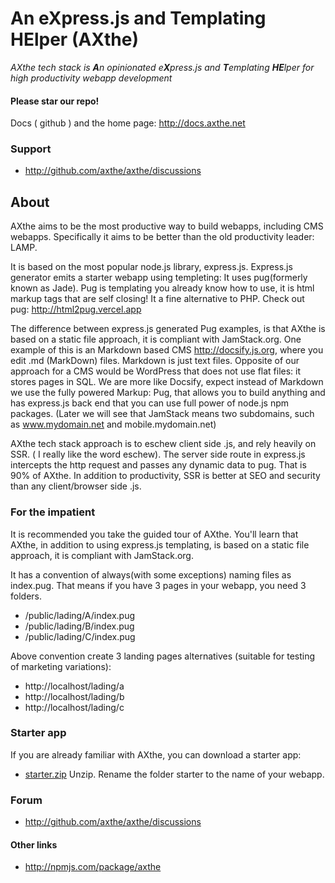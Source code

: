 
# An eXpress.js and Templating HElper (AXthe)
<i>AXthe tech stack is <b>A</b>n opinionated e<b>X</b>press.js and <b>T</b>emplating <b>HE</b>lper for high productivity webapp development</i>

#### Please star our repo!

Docs ( github ) and the home page: http://docs.axthe.net

### Support
- http://github.com/axthe/axthe/discussions


## About
AXthe aims to be the most productive way to build webapps, including CMS webapps. Specifically it aims to be better than the old productivity leader: LAMP.
 
It is based on the most popular node.js library, express.js. Express.js generator emits a starter webapp using templeting: It uses pug(formerly known as Jade). Pug is templating you already know how to use, it is html markup tags that are self closing! It a fine alternative to PHP.
Check out pug: http://html2pug.vercel.app

The difference between express.js generated Pug examples, is that AXthe is based on a static file approach, it is compliant with JamStack.org. One example of this is an Markdown based CMS http://docsify.js.org, where you edit .md (MarkDown) files. Markdown is just text files. Opposite of our approach for a CMS would be WordPress that does not use flat files: it stores pages in SQL. We are more like Docsify, expect instead of Markdown we use the fully powered Markup: Pug, that allows you to build anything and has express.js back end that you can use full power of node.js npm packages. (Later we will see that JamStack means two subdomains, such as www.mydomain.net and mobile.mydomain.net)
 
AXthe tech stack approach is to eschew client side .js, and rely heavily on SSR. ( I really like the word eschew). The server side route in express.js intercepts the http request and passes any dynamic data to pug. That is 90% of AXthe. In addition to productivity, SSR is better at SEO and security than any client/browser side .js.


### For the impatient
It is recommended you take the guided tour of AXthe. You'll learn that AXthe, in addition to using express.js templating, is based on a static file approach, it is compliant with JamStack.org.
 
It has a convention of always(with some exceptions) naming files as index.pug. That means if you have 3 pages in your webapp, you need 3 folders.
- /public/lading/A/index.pug
- /public/lading/B/index.pug
- /public/lading/C/index.pug
 
Above convention create 3 landing pages alternatives (suitable for testing of marketing variations):
- http://localhost/lading/a
- http://localhost/lading/b
- http://localhost/lading/c

### Starter app
If you are already familiar with AXthe, you can download a starter app:
- <a href="starter.zip">starter.zip</a>
Unzip. Rename the folder starter to the name of your webapp.


### Forum

- http://github.com/axthe/axthe/discussions


#### Other links
- http://npmjs.com/package/axthe

